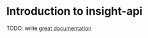 # Introduction to insight-api

TODO: write [great documentation](http://jacobian.org/writing/what-to-write/)
